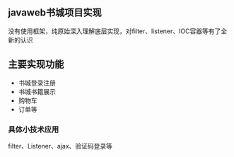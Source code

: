 ## javaweb书城项目实现
没有使用框架，纯原始深入理解底层实现，对filter、listener、IOC容器等有了全新的认识

## 主要实现功能
- 书城登录注册
- 书城书籍展示
- 购物车
- 订单等

### 具体小技术应用
filter、Listener、ajax、验证码登录等
